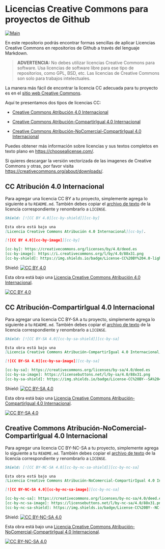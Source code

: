 # Licencias Creative Commons para proyectos de Github

[![Main](https://img.shields.io/badge/main%20language-EN-blue)](/../../)

En este repositorio podrás encontrar formas sencillas de aplicar Licencias
Creative Commons en repositorios de Github a través del lenguaje Markdown.

> **ADVERTENCIA:**
> No debes utilizar licencias Creative Commons para software.
> Usa licencias de software libre para ese tipo de repositorios, como GPL, BSD,
> etc. Las licencias de Creative Commons son solo para trabajos intelectuales.

La manera más fácil de encontrar la licencia CC adecuada para tu proyecto es en
el [sitio web Creative Commons](https://creativecommons.org/choose/).

Aquí te presentamos dos tipos de licencias CC:
* [Creative Commons Atribución 4.0 Internacional](#cc-atribución-40-internacional)

* [Creative Commons Atribución-CompartirIgual 4.0 Internacional](#cc-atribución-compartirigual-40-internacional)

* [Creative Commons Atribución-NoComercial-CompartirIgual 4.0 Internacional](#cc-atribución-nocomercial-compartirigual-40-internacional)

Puedes obtener más información sobre licencias y sus textos completos en texto
plano en https://choosealicense.com/.

Si quieres descargar la versión vectorizada de las imagenes de Creative Commons
y otras, por favor visita https://creativecommons.org/about/downloads/.

## CC Atribución 4.0 Internacional

Para agregar una licencia CC BY a tu proyecto, simplemente agrega lo siguiente
a tu `README.md`. También debes copiar el [archivo de texto](LICENSE-CC-BY) de
la licencia correspondiente y renombrarlo a `LICENSE`.

```markdown
Shield: [![CC BY 4.0][cc-by-shield]][cc-by]

Esta obra está bajo una
[Licencia Creative Commons Atribución 4.0 Internacional][cc-by].

[![CC BY 4.0][cc-by-image]][cc-by]

[cc-by]: https://creativecommons.org/licenses/by/4.0/deed.es
[cc-by-image]: https://i.creativecommons.org/l/by/4.0/88x31.png
[cc-by-shield]: https://img.shields.io/badge/License-CC%20BY%204.0-lightgrey.svg
```

Shield: [![CC BY 4.0][cc-by-shield]][cc-by]

Esta obra está bajo una
[Licencia Creative Commons Atribución 4.0 Internacional][cc-by].

[![CC BY 4.0][cc-by-image]][cc-by]

[cc-by]: https://creativecommons.org/licenses/by/4.0/deed.es
[cc-by-image]: https://i.creativecommons.org/l/by/4.0/88x31.png
[cc-by-shield]: https://img.shields.io/badge/License-CC%20BY%204.0-lightgrey.svg


## CC Atribución-CompartirIgual 4.0 Internacional

Para agregar una licencia CC BY-SA a tu proyecto, simplemente agrega lo
siguiente a tu `README.md`. También debes copiar el [archivo de
texto](LICENSE-CC-BY-SA) de la licencia correspondiente y renombrarlo
a `LICENSE`.

```markdown
Shield: [![CC BY-SA 4.0][cc-by-sa-shield]][cc-by-sa]

Esta obra está bajo una
[Licencia Creative Commons Atribución-CompartirIgual 4.0 Internacional][cc-by-sa].

[![CC BY-SA 4.0][cc-by-sa-image]][cc-by-sa]

[cc-by-sa]: https://creativecommons.org/licenses/by-sa/4.0/deed.es
[cc-by-sa-image]: https://licensebuttons.net/l/by-sa/4.0/88x31.png
[cc-by-sa-shield]: https://img.shields.io/badge/License-CC%20BY--SA%204.0-lightgrey.svg
```

Shield: [![CC BY-SA 4.0][cc-by-sa-shield]][cc-by-sa]

Esta obra está bajo una
[Licencia Creative Commons Atribución-CompartirIgual 4.0 Internacional][cc-by-sa].

[![CC BY-SA 4.0][cc-by-sa-image]][cc-by-sa]

[cc-by-sa]: https://creativecommons.org/licenses/by-sa/4.0/deed.es
[cc-by-sa-image]: https://licensebuttons.net/l/by-sa/4.0/88x31.png
[cc-by-sa-shield]: https://img.shields.io/badge/License-CC%20BY--SA%204.0-lightgrey.svg

## Creative Commons Atribución-NoComercial-CompartirIgual 4.0 Internacional

Para agregar una licencia CC BY-NC-SA a tu proyecto, simplemente agrega lo
siguiente a tu `README.md`. También debes copiar el [archivo de
texto](LICENSE-CC-BY-NC-SA) de la licencia correspondiente y renombrarlo
a `LICENSE`.

```markdown
Shield: [![CC BY-NC-SA 4.0][cc-by-nc-sa-shield]][cc-by-nc-sa]

Esta obra está bajo una
[Licencia Creative Commons Atribución-NoComercial-CompartirIgual 4.0 Internacional][cc-by-nc-sa].

[![CC BY-NC-SA 4.0][cc-by-nc-sa-image]][cc-by-nc-sa]

[cc-by-nc-sa]: https://creativecommons.org/licenses/by-nc-sa/4.0/deed.es
[cc-by-nc-sa-image]: https://licensebuttons.net/l/by-nc-sa/4.0/88x31.png
[cc-by-nc-sa-shield]: https://img.shields.io/badge/License-CC%20BY--NC--SA%204.0-lightgrey.svg
```

Shield: [![CC BY-NC-SA 4.0][cc-by-nc-sa-shield]][cc-by-nc-sa]

Esta obra está bajo una
[Licencia Creative Commons Atribución-NoComercial-CompartirIgual 4.0 Internacional][cc-by-nc-sa].

[![CC BY-NC-SA 4.0][cc-by-nc-sa-image]][cc-by-nc-sa]

[cc-by-nc-sa]: https://creativecommons.org/licenses/by-nc-sa/4.0/deed.es
[cc-by-nc-sa-image]: https://licensebuttons.net/l/by-nc-sa/4.0/88x31.png
[cc-by-nc-sa-shield]: https://img.shields.io/badge/License-CC%20BY--NC--SA%204.0-lightgrey.svg
